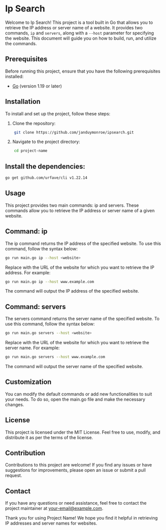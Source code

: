 # Ip Search
Welcome to  Ip Search! This project is a tool built in Go that allows you to retrieve the IP address or server name of a website. It provides two commands, `ip` and `servers`, along with a `--host` parameter for specifying the website. This document will guide you on how to build, run, and utilize the commands.

## Prerequisites

Before running this project, ensure that you have the following prerequisites installed:

- [Go](https://golang.org/dl/) (version 1.19 or later)

## Installation

To install and set up the project, follow these steps:

1. Clone the repository:

```bash
    git clone https://github.com/janduymonroe/ipsearch.git
```

2. Navigate to the project directory:

```bash
    cd project-name
```

## Install the dependencies:

```bash
go get github.com/urfave/cli v1.22.14
```

## Usage
This project provides two main commands: ip and servers. These commands allow you to retrieve the IP address or server name of a given website.

## Command: ip
The ip command returns the IP address of the specified website. To use this command, follow the syntax below:

```bash
go run main.go ip --host <website>
```

Replace <website> with the URL of the website for which you want to retrieve the IP address. For example:

```bash
go run main.go ip --host www.example.com
```

The command will output the IP address of the specified website.

## Command: servers
The servers command returns the server name of the specified website. To use this command, follow the syntax below:

```bash
go run main.go servers --host <website>
```

Replace <website> with the URL of the website for which you want to retrieve the server name. For example:

```bash
go run main.go servers --host www.example.com
```

The command will output the server name of the specified website.

## Customization
You can modify the default commands or add new functionalities to suit your needs. To do so, open the main.go file and make the necessary changes.

## License
This project is licensed under the MIT License. Feel free to use, modify, and distribute it as per the terms of the license.

## Contribution
Contributions to this project are welcome! If you find any issues or have suggestions for improvements, please open an issue or submit a pull request.

## Contact
If you have any questions or need assistance, feel free to contact the project maintainer at your-email@example.com.

Thank you for using Project Name! We hope you find it helpful in retrieving IP addresses and server names for websites.

